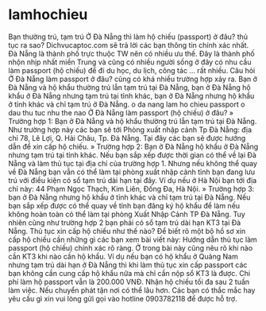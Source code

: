 # lamhochieu
Bạn thường trú, tạm trú Ở Đà Nẵng thì làm hộ chiếu (passport) ở đâu? thủ tục ra sao? Dichvucaptoc.com sẽ trả lời các bạn thông tin chính xác nhất. Đà Nẵng là thành phố trực thuộc TW nên có nhiều ưu thế. Đây là thành phố nhộn nhịp nhất miền Trung và cũng có nhiều người sống ở đây có nhu cầu làm passport (hộ chiếu) để đi du học, du lịch, công tác … rất nhiều.  Câu hỏi Ở Đà Nẵng làm passport  ở đâu? cũng có khá nhiều trường hợp xảy ra. Bạn ở Đà Nẵng và hộ khẩu thường trú lẫn tạm trú tại Đà Nẵng, bạn ở Đà Nẵng hộ khẩu ở Đà Nẵng nhưng tạm trú tại tỉnh khác, bạn ở Đà Nẵng nhưng hộ khẩu ở tỉnh khác và chỉ tạm trú ở Đà Nẵng.  o da nang lam ho chieu passport o dau thu tuc nhu the nao  Ở Đà Nẵng làm passport (hộ chiếu) ở đâu? » Trường hợp 1: Bạn ở Đà Nẵng và hộ khẩu thường trú lẫn tạm trú tại Đà Nẵng.  Như trường hợp này các bạn sẽ tới Phòng xuất nhập cảnh Tp Đà Nẵng: địa chỉ 78, Lê Lợi, Q. Hải Châu, Tp. Đà Nẵng. Tại đây các bạn sẽ được hướng dẫn để xin cấp hộ chiếu.  » Trường hợp 2: Bạn ở Đà Nẵng hộ khẩu ở Đà Nẵng nhưng tạm trú tại tỉnh khác.  Nếu bạn sắp xếp được thời gian có thể về lại Đà Nẵng và làm thủ tục tại địa chỉ của trường hợp 1. Nhưng nếu không thể quay về Đà Nẵng bạn vẫn có thể làm tại phòng xuất nhập cảnh tỉnh bạn đang lưu trú với điều kiện có sổ tạm trú dài hạn tại đây. Ví dụ nếu ở Hà Nội bạn tới địa chỉ này: 44 Phạm Ngọc Thạch, Kim Liên, Đống Đa, Hà Nội.  » Trường hợp 3: bạn ở Đà Nẵng nhưng hộ khẩu ở tỉnh khác và chỉ tạm trú tại Đà Nẵng.  Nếu bạn sắp xếp được có thể quay về tỉnh bạn đăng ký hộ khẩu để làm nếu không hoàn toàn có thể làm tại phòng Xuất Nhập Cảnh TP Đà Nẵng. Tuy nhiên cũng như trường hợp 2 bạn phải có sổ tạm trú dài hạn KT3 tại Đà Nẵng.  Thủ tục xin cấp hộ chiếu như thế nào? Để biết rõ một bộ hồ sơ xin cấp hộ chiếu cần những gì các bạn xem bài viết này: Hướng dẫn thủ tục làm passport (hộ chiếu) chính xác rõ ràng.  Ở trong bài này cũng nêu rõ khi nào cần KT3 khi nào cần hộ khẩu. Ví dụ nếu bạn có hộ khẩu ở Quảng Nam nhưng tạm trú dài hạn ở Đà Nẵng thì khi làm thủ tục xin cấp passport các bạn không cần cung cấp hộ khẩu nữa mà chỉ cần nộp sổ KT3 là được.  Chi phí làm hộ passport vẫn là 200.000 VNĐ. Nhận hộ chiếu tối đa sau 2 tuần làm việc. Nếu chuyển phát tận nơi có thể lâu hơn.  Các bạn có thắc mắc hay yêu cầu gì xin vui lòng gửi gọi vào hotline 0903782118 để được hỗ trợ.
